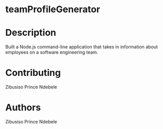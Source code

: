 # teamProfileGenerator

# Description
Built a Node.js command-line application that takes in information about employees on a software engineering team.

# Contributing
Zibusiso Prince Ndebele

# Authors
Zibusiso Prince Ndebele